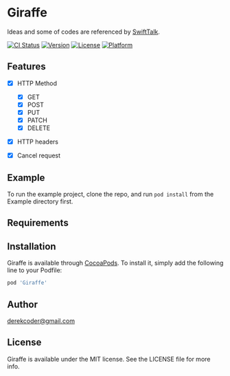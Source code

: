 # Giraffe

Ideas and some of codes are referenced by [SwiftTalk](https://talk.objc.io/).

[![CI Status](http://img.shields.io/travis/derekcoder@gmail.com/Giraffe.svg?style=flat)](https://travis-ci.org/derekcoder@gmail.com/Giraffe)
[![Version](https://img.shields.io/cocoapods/v/Giraffe.svg?style=flat)](http://cocoapods.org/pods/Giraffe)
[![License](https://img.shields.io/cocoapods/l/Giraffe.svg?style=flat)](http://cocoapods.org/pods/Giraffe)
[![Platform](https://img.shields.io/cocoapods/p/Giraffe.svg?style=flat)](http://cocoapods.org/pods/Giraffe)

## Features

- [x] HTTP Method
    - [x] GET
    - [x] POST
    - [x] PUT
    - [x] PATCH
    - [x] DELETE
- [x] HTTP headers
- [x] Cancel request

      

## Example

To run the example project, clone the repo, and run `pod install` from the Example directory first.

## Requirements

## Installation

Giraffe is available through [CocoaPods](http://cocoapods.org). To install
it, simply add the following line to your Podfile:

```ruby
pod 'Giraffe'
```

## Author

derekcoder@gmail.com

## License

Giraffe is available under the MIT license. See the LICENSE file for more info.
